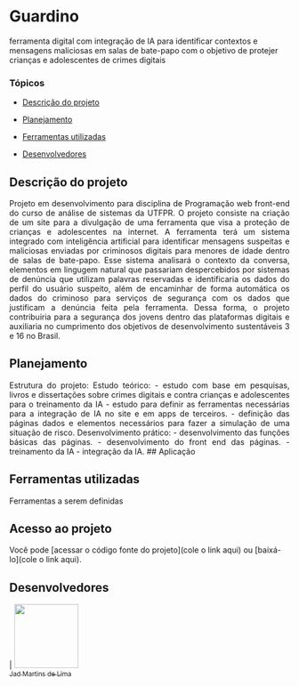 # Guardino
ferramenta digital com integração de IA para identificar contextos e mensagens maliciosas em salas de bate-papo com o objetivo de protejer crianças e adolescentes de crimes digitais

### Tópicos 

- [Descrição do projeto](#descrição-do-projeto)

- [Planejamento](#planejamento)

- [Ferramentas utilizadas](#ferramentas-utilizadas)

- [Desenvolvedores](#desenvolvedores)

## Descrição do projeto 

<p align="justify">
 Projeto em desenvolvimento para disciplina de Programação web front-end do curso de análise de sistemas da UTFPR. O projeto consiste na criação de um site para a divulgação de uma ferramenta que visa a proteção de crianças e adolescentes na internet.
A ferramenta terá um sistema integrado com inteligência artificial para identificar mensagens suspeitas e maliciosas enviadas por criminosos digitais para menores de idade dentro de salas de bate-papo. Esse sistema analisará o contexto da conversa, elementos em lingugem natural que passariam despercebidos por sistemas de denúncia que utilizam palavras reservadas e identificaria os dados do perfil do usuário suspeito, além de encaminhar de forma automática os dados do criminoso para serviços de segurança com os dados que justificam a denúncia feita pela ferramenta. Dessa forma, o projeto contribuiria para a segurança dos jovens dentro das plataformas digitais e auxiliaria no cumprimento dos objetivos de desenvolvimento sustentáveis 3 e 16 no Brasil.



## Planejamento

<p align="justify">
Estrutura do projeto:
Estudo teórico:
- estudo com base em pesquisas, livros e dissertações sobre crimes digitais e contra crianças e adolescentes para o treinamento da IA
- estudo para definir as ferramentas necessárias para a integração de IA no site e em apps de terceiros.
- definição das páginas dados e elementos necessários para fazer a simulação de uma situação de risco.
Desenvolvimento prático:
- desenvolvimento das funções básicas das páginas.
- desenvolvimento do front end das páginas.
-  treinamento da IA
- integração da IA.
## Aplicação


## Ferramentas utilizadas

<p align="justify">
Ferramentas a serem definidas




## Acesso ao projeto

Você pode [acessar o código fonte do projeto](cole o link aqui) ou [baixá-lo](cole o link aqui).

## Desenvolvedores

| [<img src="https://avatars.githubusercontent.com/u/37356058?v=4](https://avatars.githubusercontent.com/u/171989995?v=4" width=115><br><sub>Jad Martins de Lima</sub>](https://github.com/Jadmartins936)



 

